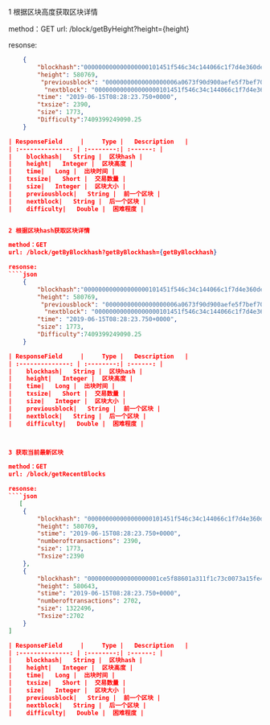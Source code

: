 1 根据区块高度获取区块详情

method：GET
url: /block/getByHeight?height={height}

resonse:
````json
    {
        "blockhash":"000000000000000000101451f546c34c144066c1f7d4e360de321a0bbf43dedb",
        "height": 580769,
         "previousblock": "00000000000000000006a0673f90d900aefe5f7bef705f7dbdabe9b7077e06dd",
          "nextblock": "000000000000000000101451f546c34c144066c1f7d4e360de321a0bbf43dedb",
        "time": "2019-06-15T08:28:23.750+0000",
        "txsize": 2390,
        "size": 1773,
        "Difficulty":7409399249090.25
    }

| ResponseField     |     Type |   Description   | 
| :--------------: | :--------:| :------: |
|    blockhash|   String |  区块hash |
|    height|   Integer |  区块高度 |
|    time|   Long |  出块时间 |
|    txsize|   Short |  交易数量 |
|    size|   Integer |  区块大小 |
|    previousblock|   String |  前一个区块 |
|    nextblock|   String |  后一个区块 |
|    difficulty|   Double |  困难程度 |


2 根据区块hash获取区块详情

method：GET
url: /block/getByBlockhash?getByBlockhash={getByBlockhash}

resonse:
````json
    {
        "blockhash":"000000000000000000101451f546c34c144066c1f7d4e360de321a0bbf43dedb",
        "height": 580769,
         "previousblock": "00000000000000000006a0673f90d900aefe5f7bef705f7dbdabe9b7077e06dd",
          "nextblock": "000000000000000000101451f546c34c144066c1f7d4e360de321a0bbf43dedb",
        "time": "2019-06-15T08:28:23.750+0000",
        "size": 1773,
        "Difficulty":7409399249090.25
    }

| ResponseField     |     Type |   Description   | 
| :--------------: | :--------:| :------: |
|    blockhash|   String |  区块hash |
|    height|   Integer |  区块高度 |
|    time|   Long |  出块时间 |
|    txsize|   Short |  交易数量 |
|    size|   Integer |  区块大小 |
|    previousblock|   String |  前一个区块 |
|    nextblock|   String |  后一个区块 |
|    difficulty|   Double |  困难程度 |



3 获取当前最新区块

method：GET
url: /block/getRecentBlocks

resonse:
````json
   [
    {
        "blockhash": "000000000000000000101451f546c34c144066c1f7d4e360de321a0bbf43dedb",
        "height": 580769,
        "stime": "2019-06-15T08:28:23.750+0000",
        "numberoftransactions": 2390,
        "size": 1773,
        "Txsize":2390
    },
    {
        "blockhash": "00000000000000000001ce5f88601a311f1c73c0073a15fe4e5956da7fbcd78b",
        "height": 580643,
        "stime": "2019-06-15T08:28:23.750+0000",
        "numberoftransactions": 2702,
        "size": 1322496,
        "Txsize":2702
    }
]

| ResponseField     |     Type |   Description   | 
| :--------------: | :--------:| :------: |
|    blockhash|   String |  区块hash |
|    height|   Integer |  区块高度 |
|    time|   Long |  出块时间 |
|    txsize|   Short |  交易数量 |
|    size|   Integer |  区块大小 |
|    previousblock|   String |  前一个区块 |
|    nextblock|   String |  后一个区块 |
|    difficulty|   Double |  困难程度 |







